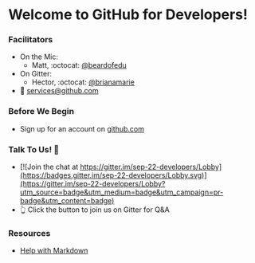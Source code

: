 # Welcome to GitHub for Developers!

### Facilitators
- On the Mic:
  - Matt, :octocat: [@beardofedu](http://github.com/beardofedu)
- On Gitter:
  - Hector, :octocat: [@brianamarie](http://github.com/hectorsector)
- :email: [services@github.com](mailto:services@github.com)

### Before We Begin
- Sign up for an account on [github.com](http://github.com)

### Talk To Us! :speech_balloon:
- [![Join the chat at https://gitter.im/sep-22-developers/Lobby](https://badges.gitter.im/sep-22-developers/Lobby.svg)](https://gitter.im/sep-22-developers/Lobby?utm_source=badge&utm_medium=badge&utm_campaign=pr-badge&utm_content=badge)
- :point_up_2: Click the button to join us on Gitter for Q&A

### Resources
- [Help with Markdown](https://guides.github.com/features/mastering-markdown/)


